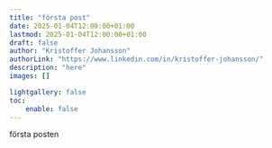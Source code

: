 ```yaml
---
title: "första post"
date: 2025-01-04T12:00:00+01:00
lastmod: 2025-01-04T12:00:00+01:00
draft: false
author: "Kristoffer Johansson"
authorLink: "https://www.linkedin.com/in/kristoffer-johansson/"
description: "here"
images: []

lightgallery: false
toc:
    enable: false
---
```


första posten

